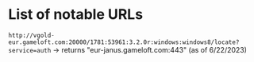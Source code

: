 # List of notable URLs
`http://vgold-eur.gameloft.com:20000/1781:53961:3.2.0r:windows:windows8/locate?service=auth` -> returns "eur-janus.gameloft.com:443" (as of 6/22/2023)
